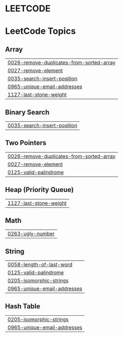 # LEETCODE
<!---LeetCode Topics Start-->
# LeetCode Topics
## Array
|  |
| ------- |
| [0026-remove-duplicates-from-sorted-array](https://github.com/AnweshaMondal/LEETCODE/tree/master/0026-remove-duplicates-from-sorted-array) |
| [0027-remove-element](https://github.com/AnweshaMondal/LEETCODE/tree/master/0027-remove-element) |
| [0035-search-insert-position](https://github.com/AnweshaMondal/LEETCODE/tree/master/0035-search-insert-position) |
| [0965-unique-email-addresses](https://github.com/AnweshaMondal/LEETCODE/tree/master/0965-unique-email-addresses) |
| [1127-last-stone-weight](https://github.com/AnweshaMondal/LEETCODE/tree/master/1127-last-stone-weight) |
## Binary Search
|  |
| ------- |
| [0035-search-insert-position](https://github.com/AnweshaMondal/LEETCODE/tree/master/0035-search-insert-position) |
## Two Pointers
|  |
| ------- |
| [0026-remove-duplicates-from-sorted-array](https://github.com/AnweshaMondal/LEETCODE/tree/master/0026-remove-duplicates-from-sorted-array) |
| [0027-remove-element](https://github.com/AnweshaMondal/LEETCODE/tree/master/0027-remove-element) |
| [0125-valid-palindrome](https://github.com/AnweshaMondal/LEETCODE/tree/master/0125-valid-palindrome) |
## Heap (Priority Queue)
|  |
| ------- |
| [1127-last-stone-weight](https://github.com/AnweshaMondal/LEETCODE/tree/master/1127-last-stone-weight) |
## Math
|  |
| ------- |
| [0263-ugly-number](https://github.com/AnweshaMondal/LEETCODE/tree/master/0263-ugly-number) |
## String
|  |
| ------- |
| [0058-length-of-last-word](https://github.com/AnweshaMondal/LEETCODE/tree/master/0058-length-of-last-word) |
| [0125-valid-palindrome](https://github.com/AnweshaMondal/LEETCODE/tree/master/0125-valid-palindrome) |
| [0205-isomorphic-strings](https://github.com/AnweshaMondal/LEETCODE/tree/master/0205-isomorphic-strings) |
| [0965-unique-email-addresses](https://github.com/AnweshaMondal/LEETCODE/tree/master/0965-unique-email-addresses) |
## Hash Table
|  |
| ------- |
| [0205-isomorphic-strings](https://github.com/AnweshaMondal/LEETCODE/tree/master/0205-isomorphic-strings) |
| [0965-unique-email-addresses](https://github.com/AnweshaMondal/LEETCODE/tree/master/0965-unique-email-addresses) |
<!---LeetCode Topics End-->